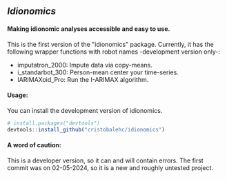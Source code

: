 ## *Idionomics*

#### Making idionomic analyses accessible and easy to use. 

This is the first version of the "idionomics" package. Currently, it has the following wrapper functions with robot names -development version only-: 

* imputatron_2000: Impute data via copy-means.
* i_standarbot_300: Person-mean center your time-series.
* IARIMAXoid_Pro: Run the I-ARIMAX algorithm. 

#### Usage:

You can install the development version of idionomics.

``` r
# install.packages("devtools")
devtools::install_github("cristobalehc/idionomics")
```

#### A word of caution:

This is a developer version, so it can and will contain errors. The first commit was on 02-05-2024, so it is a new and roughly untested project.  
